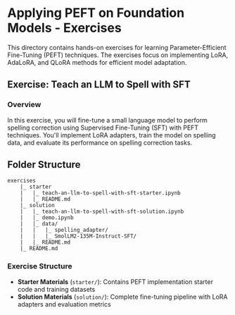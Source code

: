 # Applying PEFT on Foundation Models - Exercises

This directory contains hands-on exercises for learning Parameter-Efficient Fine-Tuning (PEFT) techniques. The exercises focus on implementing LoRA, AdaLoRA, and QLoRA methods for efficient model adaptation.

## Exercise: Teach an LLM to Spell with SFT

### Overview
In this exercise, you will fine-tune a small language model to perform spelling correction using Supervised Fine-Tuning (SFT) with PEFT techniques. You'll implement LoRA adapters, train the model on spelling data, and evaluate its performance on spelling correction tasks.

## Folder Structure

```
exercises
    |_ starter
    |   |_ teach-an-llm-to-spell-with-sft-starter.ipynb
    |   |_ README.md
    |_ solution
    |   |_ teach-an-llm-to-spell-with-sft-solution.ipynb
    |   |_ demo.ipynb
    |   |_ data/
    |   |   |_ spelling_adapter/
    |   |   |_ SmolLM2-135M-Instruct-SFT/
    |   |_ README.md
    |_ README.md
```

### Exercise Structure
- **Starter Materials** (`starter/`): Contains PEFT implementation starter code and training datasets
- **Solution Materials** (`solution/`): Complete fine-tuning pipeline with LoRA adapters and evaluation metrics